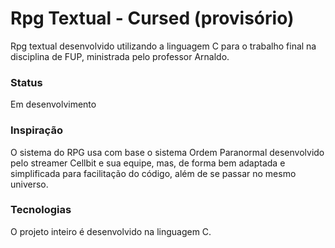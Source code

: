 # Rpg Textual - Cursed (provisório)

  Rpg textual desenvolvido utilizando a linguagem C para o trabalho final na disciplina de FUP, ministrada pelo professor Arnaldo.

### Status

  Em desenvolvimento

### Inspiração

  O sistema do RPG usa com base o sistema Ordem Paranormal desenvolvido pelo streamer Cellbit e sua equipe, mas, de forma bem adaptada e simplificada para facilitação do código, além de se passar no mesmo universo.

### Tecnologias

O projeto inteiro é desenvolvido na linguagem C.
